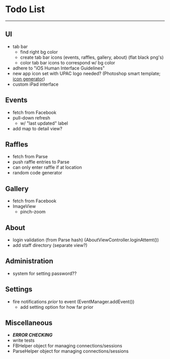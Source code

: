 # Todo List

---

## UI
* tab bar
    * find right bg color
    * create tab bar icons (events, raffles, gallery, about) (flat black png's)
    * color tab bar icons to correspond w/ bg color
* adhere to "iOS Human Interface Guidelines"
* new app icon set with UPAC logo needed? (Photoshop smart template; [icon generator](http://makeappicon.com))
* custom iPad interface


## Events
* fetch from Facebook
* pull-down refresh
    * w/ "last updated" label
* add map to detail view?


## Raffles
* fetch from Parse
* push raffle entries to Parse
* can only enter raffle if at location
* random code generator


## Gallery
* fetch from Facebook
* ImageView
    * pinch-zoom


## About
* login validation (from Parse hash) (AboutViewController.loginAttemt())
* add staff directory (separate view?)


## Administration
* system for setting password??


## Settings
* fire notifications _prior_ to event (EventManager.addEvent())
    * add setting option for how far prior


## Miscellaneous
* ___ERROR CHECKING___
* write tests
* FBHelper object for managing connections/sessions
* ParseHelper object for managing connections/sessions

